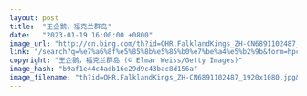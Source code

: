 ```yaml
---
layout: post
title:  "王企鹅，福克兰群岛"
date:   "2023-01-19 16:00:00 +0800"
image_url: "http://cn.bing.com/th?id=OHR.FalklandKings_ZH-CN6891102487_1920x1080.jpg&rf=LaDigue_1920x1080.jpg&pid=hp"
link: "/search?q=%e7%a6%8f%e5%85%8b%e5%85%b0%e7%be%a4%e5%b2%9b&form=hpcapt&mkt=zh-cn"
copyright: "王企鹅，福克兰群岛 (© Elmar Weiss/Getty Images)"
image_hash: "b9af1e44c4adb16e29d9c43bac8d156a"
image_filename: "th?id=OHR.FalklandKings_ZH-CN6891102487_1920x1080.jpg&rf=LaDigue_1920x1080.jpg&pid=hp"
---
```

